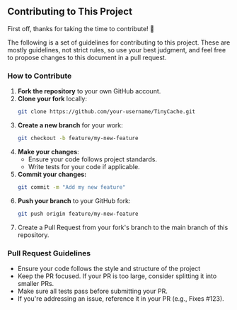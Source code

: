 ## Contributing to This Project

First off, thanks for taking the time to contribute! 🎉

The following is a set of guidelines for contributing to this project. These are mostly guidelines, not strict rules, so use your best judgment, and feel free to propose changes to this document in a pull request.

### How to Contribute

1. **Fork the repository** to your own GitHub account.
2. **Clone your fork** locally:
   ```bash
   git clone https://github.com/your-username/TinyCache.git
   ```
3. **Create a new branch** for your work:
    ```bash
    git checkout -b feature/my-new-feature
    ```
4. **Make your changes**:
   * Ensure your code follows project standards.
   * Write tests for your code if applicable.
5. **Commit your changes:**
   ```bash
   git commit -m "Add my new feature"
   ```
6. **Push your branch** to your GitHub fork:
    ```bash
    git push origin feature/my-new-feature

    ```
7. Create a Pull Request from your fork's branch to the main branch of this repository.



### Pull Request Guidelines
 * Ensure your code follows the style and structure of the project
 * Keep the PR focused. If your PR is too large, consider splitting it into smaller PRs.
 * Make sure all tests pass before submitting your PR.
 * If you're addressing an issue, reference it in your PR (e.g., Fixes #123).
